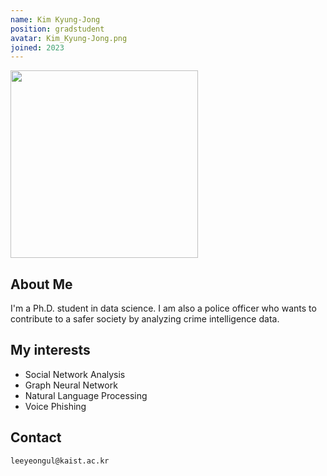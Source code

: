 ```yaml
---
name: Kim Kyung-Jong
position: gradstudent
avatar: Kim_Kyung-Jong.png
joined: 2023
---
```


<img width="300" src="{{site.baseurl}}/images/people/{{page.avatar}}" data-action="zoom">

## About Me
I'm a Ph.D. student in data science.
I am also a police officer who wants to contribute to a safer society by analyzing crime intelligence data.


## My interests
* Social Network Analysis
* Graph Neural Network
* Natural Language Processing
* Voice Phishing

## Contact
<i class="fa fa-envelope-o"></i>  `leeyeongul@kaist.ac.kr`<br>
